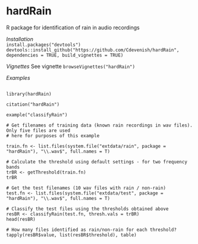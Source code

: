# hardRain

R package for identification of rain in audio recordings

*Installation*  
`install.packages("devtools")`  
`devtools::install_github("https://github.com/Cdevenish/hardRain", dependencies = TRUE, build_vignettes = TRUE)`

*Vignettes*
See vignette
`browseVignettes("hardRain")`

*Examples*
```{r} 

library(hardRain)

citation("hardRain")

example("classifyRain")

# Get filenames of training data (known rain recordings in wav files). Only five files are used
# here for purposes of this example

train.fn <- list.files(system.file("extdata/rain", package = "hardRain"), "\\.wav$", full.names = T)

# Calculate the threshold using default settings - for two frequency bands
trBR <- getThreshold(train.fn)
trBR

# Get the test filenames (10 wav files with rain / non-rain)
test.fn <- list.files(system.file("extdata/test", package = "hardRain"), "\\.wav$", full.names = T)

# Classify the test files using the thresholds obtained above
resBR <- classifyRain(test.fn, thresh.vals = trBR)
head(resBR)

# How many files identified as rain/non-rain for each threshold?
tapply(resBR$value, list(resBR$threshold), table)


```




